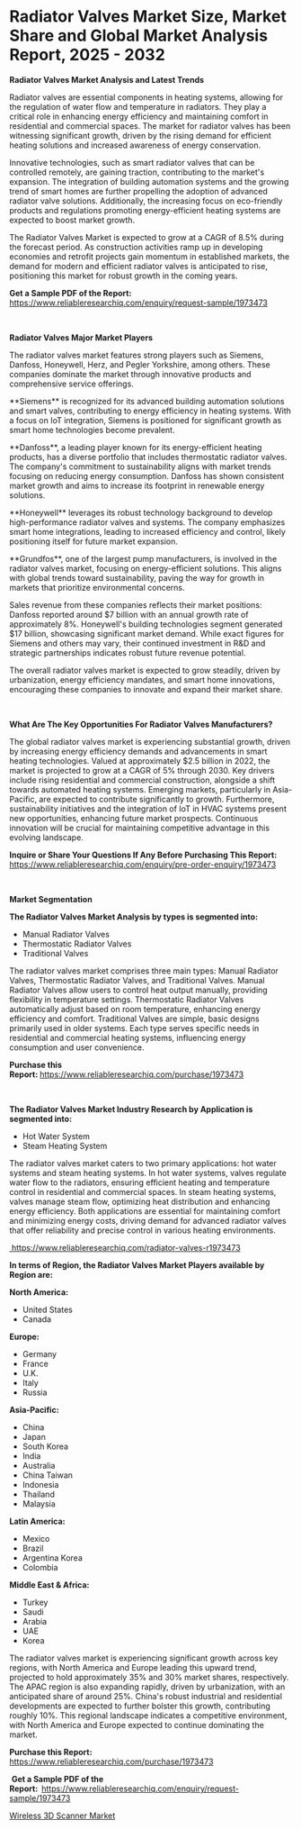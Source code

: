 <p><h1>Radiator Valves Market Size, Market Share and Global Market Analysis Report, 2025 - 2032</h1></p><p><strong>Radiator Valves Market Analysis and Latest Trends</strong></p>
<p><p>Radiator valves are essential components in heating systems, allowing for the regulation of water flow and temperature in radiators. They play a critical role in enhancing energy efficiency and maintaining comfort in residential and commercial spaces. The market for radiator valves has been witnessing significant growth, driven by the rising demand for efficient heating solutions and increased awareness of energy conservation. </p><p>Innovative technologies, such as smart radiator valves that can be controlled remotely, are gaining traction, contributing to the market's expansion. The integration of building automation systems and the growing trend of smart homes are further propelling the adoption of advanced radiator valve solutions. Additionally, the increasing focus on eco-friendly products and regulations promoting energy-efficient heating systems are expected to boost market growth.</p><p>The Radiator Valves Market is expected to grow at a CAGR of 8.5% during the forecast period. As construction activities ramp up in developing economies and retrofit projects gain momentum in established markets, the demand for modern and efficient radiator valves is anticipated to rise, positioning this market for robust growth in the coming years.</p></p>
<p><strong>Get a Sample PDF of the Report:&nbsp;</strong> <a href="https://www.reliableresearchiq.com/enquiry/request-sample/1973473?utm_campaign=3202&utm_medium=2&utm_source=Github&utm_content=ia&utm_term=11042025&utm_id=radiator-valves">https://www.reliableresearchiq.com/enquiry/request-sample/1973473</a></p>
<p>&nbsp;</p>
<p><strong>Radiator Valves Major Market Players</strong></p>
<p><p>The radiator valves market features strong players such as Siemens, Danfoss, Honeywell, Herz, and Pegler Yorkshire, among others. These companies dominate the market through innovative products and comprehensive service offerings.</p><p>**Siemens** is recognized for its advanced building automation solutions and smart valves, contributing to energy efficiency in heating systems. With a focus on IoT integration, Siemens is positioned for significant growth as smart home technologies become prevalent.</p><p>**Danfoss**, a leading player known for its energy-efficient heating products, has a diverse portfolio that includes thermostatic radiator valves. The company's commitment to sustainability aligns with market trends focusing on reducing energy consumption. Danfoss has shown consistent market growth and aims to increase its footprint in renewable energy solutions.</p><p>**Honeywell** leverages its robust technology background to develop high-performance radiator valves and systems. The company emphasizes smart home integrations, leading to increased efficiency and control, likely positioning itself for future market expansion.</p><p>**Grundfos**, one of the largest pump manufacturers, is involved in the radiator valves market, focusing on energy-efficient solutions. This aligns with global trends toward sustainability, paving the way for growth in markets that prioritize environmental concerns.</p><p>Sales revenue from these companies reflects their market positions: Danfoss reported around $7 billion with an annual growth rate of approximately 8%. Honeywell's building technologies segment generated $17 billion, showcasing significant market demand. While exact figures for Siemens and others may vary, their continued investment in R&D and strategic partnerships indicates robust future revenue potential.</p><p>The overall radiator valves market is expected to grow steadily, driven by urbanization, energy efficiency mandates, and smart home innovations, encouraging these companies to innovate and expand their market share.</p></p>
<p>&nbsp;</p>
<p><strong>What Are The Key Opportunities For Radiator Valves Manufacturers?</strong></p>
<p><p>The global radiator valves market is experiencing substantial growth, driven by increasing energy efficiency demands and advancements in smart heating technologies. Valued at approximately $2.5 billion in 2022, the market is projected to grow at a CAGR of 5% through 2030. Key drivers include rising residential and commercial construction, alongside a shift towards automated heating systems. Emerging markets, particularly in Asia-Pacific, are expected to contribute significantly to growth. Furthermore, sustainability initiatives and the integration of IoT in HVAC systems present new opportunities, enhancing future market prospects. Continuous innovation will be crucial for maintaining competitive advantage in this evolving landscape.</p></p>
<p><strong>Inquire or Share Your Questions If Any Before Purchasing This Report:</strong> <a href="https://www.reliableresearchiq.com/enquiry/pre-order-enquiry/1973473?utm_campaign=3202&utm_medium=2&utm_source=Github&utm_content=ia&utm_term=11042025&utm_id=radiator-valves">https://www.reliableresearchiq.com/enquiry/pre-order-enquiry/1973473</a></p>
<p>&nbsp;</p>
<p><strong>Market Segmentation</strong></p>
<p><strong>The Radiator Valves Market Analysis by types is segmented into:</strong></p>
<p><ul><li>Manual Radiator Valves</li><li>Thermostatic Radiator Valves</li><li>Traditional Valves</li></ul></p>
<p><p>The radiator valves market comprises three main types: Manual Radiator Valves, Thermostatic Radiator Valves, and Traditional Valves. Manual Radiator Valves allow users to control heat output manually, providing flexibility in temperature settings. Thermostatic Radiator Valves automatically adjust based on room temperature, enhancing energy efficiency and comfort. Traditional Valves are simple, basic designs primarily used in older systems. Each type serves specific needs in residential and commercial heating systems, influencing energy consumption and user convenience.</p></p>
<p><strong>Purchase this Report:&nbsp;</strong><a href="https://www.reliableresearchiq.com/purchase/1973473?utm_campaign=3202&utm_medium=2&utm_source=Github&utm_content=ia&utm_term=11042025&utm_id=radiator-valves">https://www.reliableresearchiq.com/purchase/1973473</a></p>
<p>&nbsp;</p>
<p><strong>The Radiator Valves Market Industry Research by Application is segmented into:</strong></p>
<p><ul><li>Hot Water System</li><li>Steam Heating System</li></ul></p>
<p><p>The radiator valves market caters to two primary applications: hot water systems and steam heating systems. In hot water systems, valves regulate water flow to the radiators, ensuring efficient heating and temperature control in residential and commercial spaces. In steam heating systems, valves manage steam flow, optimizing heat distribution and enhancing energy efficiency. Both applications are essential for maintaining comfort and minimizing energy costs, driving demand for advanced radiator valves that offer reliability and precise control in various heating environments.</p></p>
<p><a href="https://www.reliableresearchiq.com/radiator-valves-r1973473?utm_campaign=3202&utm_medium=2&utm_source=Github&utm_content=ia&utm_term=11042025&utm_id=radiator-valves">&nbsp;https://www.reliableresearchiq.com/radiator-valves-r1973473</a></p>
<p><strong>In terms of Region, the Radiator Valves Market Players available by Region are:</strong></p>
<p>
    <p> <strong> North America: </strong>
        <ul>
            <li>United States</li>
            <li>Canada</li>
        </ul>
        </p> 
    <p> <strong> Europe: </strong>
        <ul>
            <li>Germany</li>
            <li>France</li>
            <li>U.K.</li>
            <li>Italy</li>
            <li>Russia</li>
        </ul>
        </p> 
    <p> <strong> Asia-Pacific: </strong>
        <ul>
            <li>China</li>
            <li>Japan</li>
            <li>South Korea</li>
            <li>India</li>
            <li>Australia</li>
            <li>China Taiwan</li>
            <li>Indonesia</li>
            <li>Thailand</li>
            <li>Malaysia</li>
        </ul>
        </p> 
    <p> <strong> Latin America: </strong>
        <ul>
            <li>Mexico</li>
            <li>Brazil</li>
            <li>Argentina Korea</li>
            <li>Colombia</li>
        </ul>
        </p> 
    <p> <strong> Middle East & Africa: </strong>
        <ul>
            <li>Turkey</li>
            <li>Saudi</li>
            <li>Arabia</li>
            <li>UAE</li>
            <li>Korea</li>
        </ul>
    </p>
    </p>
<p><p>The radiator valves market is experiencing significant growth across key regions, with North America and Europe leading this upward trend, projected to hold approximately 35% and 30% market shares, respectively. The APAC region is also expanding rapidly, driven by urbanization, with an anticipated share of around 25%. China's robust industrial and residential developments are expected to further bolster this growth, contributing roughly 10%. This regional landscape indicates a competitive environment, with North America and Europe expected to continue dominating the market.</p></p>
<p><strong>Purchase this Report: </strong><a href="https://www.reliableresearchiq.com/purchase/1973473?utm_campaign=3202&utm_medium=2&utm_source=Github&utm_content=ia&utm_term=11042025&utm_id=radiator-valves">https://www.reliableresearchiq.com/purchase/1973473</a></p>
<p>&nbsp;<strong>Get a Sample PDF of the Report:&nbsp;&nbsp;</strong><a href="https://www.reliableresearchiq.com/enquiry/request-sample/1973473?utm_campaign=3202&utm_medium=2&utm_source=Github&utm_content=ia&utm_term=11042025&utm_id=radiator-valves">https://www.reliableresearchiq.com/enquiry/request-sample/1973473</a></p>
<p><strong></strong></p>
<p><p><a href="https://github.com/scaseiargas/Market-Research-Report-List-1/blob/main/wireless-3d-scanner-market.md?utm_campaign=3202&utm_medium=2&utm_source=Github&utm_content=ia&utm_term=11042025&utm_id=radiator-valves">Wireless 3D Scanner Market</a></p></p>